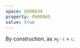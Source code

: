 ```yaml
---
space: S000039
property: P000065
value: true
---
```


By construction, as $\aleph_1 \cdot \mathfrak c = \mathfrak c$.
